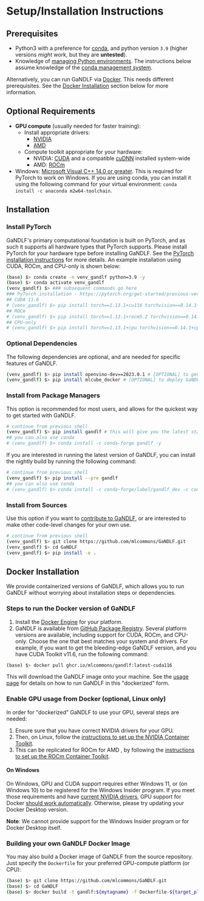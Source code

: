 # Setup/Installation Instructions

## Prerequisites

- Python3 with a preference for [conda](https://conda.io), and python version `3.9` (higher versions *might* work, but they are **untested**).
- Knowledge of [managing Python environments](https://docs.python.org/3/tutorial/venv.html). The instructions below assume knowledge of the [conda management system](https://docs.conda.io/projects/conda/en/latest/user-guide/tasks/manage-environments.html).

Alternatively, you can run GaNDLF via [Docker](https://www.docker.com/). This needs different prerequisites. See the [Docker Installation](#docker-installation) section below for more information. 

## Optional Requirements

- **GPU compute** (usually needed for faster training):
    - Install appropriate drivers:
        - [NVIDIA](https://www.nvidia.com/Download/index.aspx?lang=en-us)
        - [AMD](https://www.amd.com/en/support)
    - Compute toolkit appropriate for your hardware:
        - NVIDIA: [CUDA](https://developer.nvidia.com/cuda-download) and a compatible [cuDNN](https://developer.nvidia.com/cudnn) installed system-wide
        - AMD: [ROCm](https://www.amd.com/en/graphics/servers-solutions-rocm)
- Windows: [Microsoft Visual C++ 14.0 or greater](http://visualstudio.microsoft.com/visual-cpp-build-tools). This is required for PyTorch to work on Windows. If you are using conda, you can install it using the following command for your virtual environment: `conda install -c anaconda m2w64-toolchain`.

## Installation

### Install PyTorch 

GaNDLF's primary computational foundation is built on PyTorch, and as such it supports all hardware types that PyTorch supports. Please install PyTorch for your hardware type before installing GaNDLF. See the [PyTorch installation instructions](https://pytorch.org/get-started/previous-versions/#v1131) for more details. An example installation using CUDA, ROCm, and CPU-only is shown below:

```bash
(base) $> conda create -n venv_gandlf python=3.9 -y
(base) $> conda activate venv_gandlf
(venv_gandlf) $> ### subsequent commands go here
### PyTorch installation - https://pytorch.org/get-started/previous-versions/#v210
## CUDA 11.6
# (venv_gandlf) $> pip install torch==1.13.1+cu116 torchvision==0.14.1+cu116 torchaudio==0.13.1 --extra-index-url https://download.pytorch.org/whl/cu116
## ROCm
# (venv_gandlf) $> pip install torch==1.13.1+rocm5.2 torchvision==0.14.1+rocm5.2 torchaudio==0.13.1 --extra-index-url https://download.pytorch.org/whl/rocm5.2
## CPU-only
# (venv_gandlf) $> pip install torch==1.13.1+cpu torchvision==0.14.1+cpu torchaudio==0.13.1 --extra-index-url https://download.pytorch.org/whl/cpu
```

### Optional Dependencies 

The following dependencies are optional, and are needed for specific features of GaNDLF.

```bash
(venv_gandlf) $> pip install openvino-dev==2023.0.1 # [OPTIONAL] to generate post-training optimized models for inference
(venv_gandlf) $> pip install mlcube_docker # [OPTIONAL] to deploy GaNDLF models as MLCube-compliant Docker containers
```

### Install from Package Managers

This option is recommended for most users, and allows for the quickest way to get started with GaNDLF.

```bash
# continue from previous shell
(venv_gandlf) $> pip install gandlf # this will give you the latest stable release
## you can also use conda
# (venv_gandlf) $> conda install -c conda-forge gandlf -y
```

If you are interested in running the latest version of GaNDLF, you can install the nightly build by running the following command:

```bash
# continue from previous shell
(venv_gandlf) $> pip install --pre gandlf
## you can also use conda
# (venv_gandlf) $> conda install -c conda-forge/label/gandlf_dev -c conda-forge gandlf -y
```


### Install from Sources

Use this option if you want to [contribute to GaNDLF](https://github.com/mlcommons/GaNDLF/blob/master/CONTRIBUTING.md), or are interested to make other code-level changes for your own use.

```bash
# continue from previous shell
(venv_gandlf) $> git clone https://github.com/mlcommons/GaNDLF.git
(venv_gandlf) $> cd GaNDLF
(venv_gandlf) $> pip install -e .
```


## Docker Installation

We provide containerized versions of GaNDLF, which allows you to run GaNDLF without worrying about installation steps or dependencies.

### Steps to run the Docker version of GaNDLF

1. Install the [Docker Engine](https://www.docker.com/get-started) for your platform.
2. GaNDLF is available from [GitHub Package Registry](https://github.com/mlcommons/GaNDLF/pkgs/container/gandlf).
Several platform versions are available, including support for CUDA, ROCm, and CPU-only. Choose the one that best matches your system and drivers. For example, if you want to get the bleeding-edge GaNDLF version, and you have CUDA Toolkit v11.6, run the following command:

```bash
(base) $> docker pull ghcr.io/mlcommons/gandlf:latest-cuda116
```

This will download the GaNDLF image onto your machine. See the [usage page](https://mlcommons.github.io/GaNDLF/usage#running-with-docker) for details on how to run GaNDLF in this "dockerized" form.

### Enable GPU usage from Docker (optional, Linux only)

In order for "dockerized" GaNDLF to use your GPU, several steps are needed:

1. Ensure sure that you have correct NVIDIA drivers for your GPU.
2. Then, on Linux, follow the [instructions to set up the NVIDIA Container Toolkit](https://docs.nvidia.com/datacenter/cloud-native/container-toolkit/install-guide.html#setting-up-nvidia-container-toolkit).
3. This can be replicated for ROCm for AMD , by following the [instructions to set up the ROCm Container Toolkit](https://rocmdocs.amd.com/en/latest/ROCm_Virtualization_Containers/ROCm-Virtualization-&-Containers.html?highlight=docker).

#### On Windows

On Windows, GPU and CUDA support requires either Windows 11, or (on Windows 10) to be registered for the Windows Insider program. If you meet those requirements and have [current NVIDIA drivers](https://developer.nvidia.com/cuda/wsl), GPU support for Docker [should work automatically](https://www.docker.com/blog/wsl-2-gpu-support-for-docker-desktop-on-nvidia-gpus/). Otherwise, please try updating your Docker Desktop version. 

**Note**: We cannot provide support for the Windows Insider program or for Docker Desktop itself.

### Building your own GaNDLF Docker Image

You may also build a Docker image of GaNDLF from the source repository. Just specify the `Dockerfile` for your preferred GPU-compute platform (or CPU):

```bash
(base) $> git clone https://github.com/mlcommons/GaNDLF.git
(base) $> cd GaNDLF
(base) $> docker build -t gandlf:${mytagname} -f Dockerfile-${target_platform} . # change ${mytagname} and ${target_platform} as needed
```

